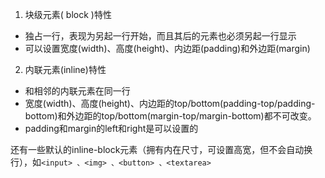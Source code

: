 1. 块级元素( block )特性
  * 独占一行，表现为另起一行开始，而且其后的元素也必须另起一行显示
  * 可以设置宽度(width)、高度(height)、内边距(padding)和外边距(margin)

2. 内联元素(inline)特性
  * 和相邻的内联元素在同一行
  * 宽度(width)、高度(height)、内边距的top/bottom(padding-top/padding-bottom)和外边距的top/bottom(margin-top/margin-bottom)都不可改变。
  * padding和margin的left和right是可以设置的


还有一些默认的inline-block元素（拥有内在尺寸，可设置高宽，但不会自动换行），如`<input> 、<img> 、<button> 、<textarea>`